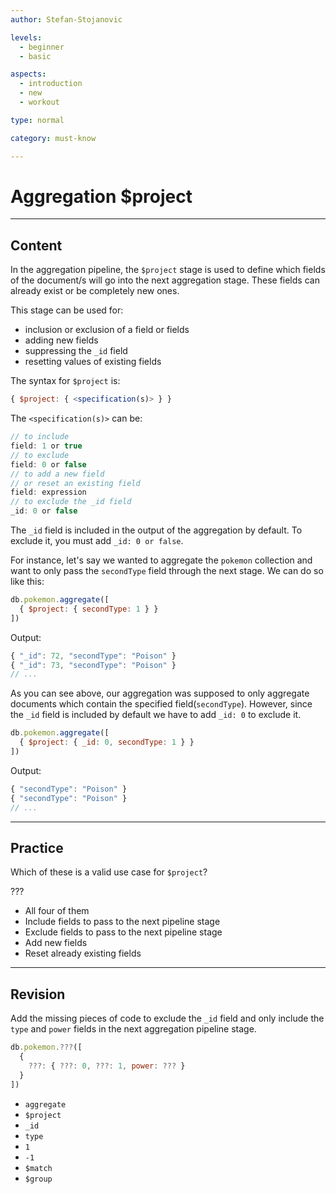 ```yaml
---
author: Stefan-Stojanovic

levels:
  - beginner
  - basic

aspects:
  - introduction
  - new
  - workout

type: normal

category: must-know

---
```

# Aggregation $project
---
## Content

In the aggregation pipeline, the `$project` stage is used to define which fields of the document/s will go into the next aggregation stage. These fields can already exist or be completely new ones.

This stage can be used for:
- inclusion or exclusion of a field or fields
- adding new fields
- suppressing the `_id` field
- resetting values of existing fields

The syntax for `$project` is:
```javascript
{ $project: { <specification(s)> } }
```

The `<specification(s)>` can be:
```javascript
// to include
field: 1 or true
// to exclude
field: 0 or false
// to add a new field
// or reset an existing field
field: expression
// to exclude the _id field
_id: 0 or false
```

The `_id` field is included in the output of the aggregation by default. To exclude it, you must add `_id: 0 or false`.

For instance, let's say we wanted to aggregate the `pokemon` collection and want to only pass the `secondType` field through the next stage. We can do so like this:
```javascript
db.pokemon.aggregate([
  { $project: { secondType: 1 } }
])
```
Output:
```javascript
{ "_id": 72, "secondType": "Poison" }
{ "_id": 73, "secondType": "Poison" }
// ...
```
As you can see above, our aggregation was supposed to only aggregate documents which contain the specified field(`secondType`). However, since the `_id` field is included by default we have to add `_id: 0` to exclude it.
```javascript
db.pokemon.aggregate([
  { $project: { _id: 0, secondType: 1 } }
])
```
Output:
```javascript
{ "secondType": "Poison" }
{ "secondType": "Poison" }
// ...
```

---
## Practice

Which of these is a valid use case for `$project`?

???

* All four of them
* Include fields to pass to the next pipeline stage
* Exclude fields to pass to the next pipeline stage
* Add new fields
* Reset already existing fields

---
## Revision

Add the missing pieces of code to exclude the `_id` field and only include the `type` and `power` fields in the next aggregation pipeline stage.

```javascript
db.pokemon.???([
  {
    ???: { ???: 0, ???: 1, power: ??? }
  }
])
```

* `aggregate`
* `$project`
* `_id`
* `type`
* `1`
* `-1`
* `$match`
* `$group`
